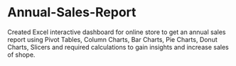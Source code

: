 # Annual-Sales-Report
Created Excel interactive dashboard for online store to get an annual sales report using Pivot Tables, Column Charts, Bar Charts, Pie Charts, Donut Charts, Slicers and required calculations to gain insights and increase sales of shope.
